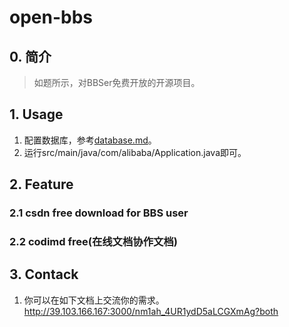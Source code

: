 # open-bbs
## 0. 简介
> 如题所示，对BBSer免费开放的开源项目。
## 1. Usage
1. 配置数据库，参考[database.md](./doc/database.md)。
2. 运行src/main/java/com/alibaba/Application.java即可。

## 2. Feature
### 2.1 csdn free download for BBS user
### 2.2 codimd free(在线文档协作文档)

## 3. Contack
1. 你可以在如下文档上交流你的需求。http://39.103.166.167:3000/nm1ah_4UR1ydD5aLCGXmAg?both